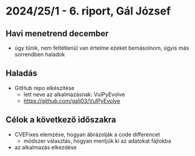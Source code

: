 # 2024/25/1 - 6. riport, Gál József

## Havi menetrend december

- úgy tűnik, nem feltétlenül van értelme ezeket bemásolnom, úgyis más sorrendben haladok

## Haladás

- GitHub repo elkészítése
  - lett neve az alkalmazásnak: VulPyEvolve
  - <https://github.com/galj03/VulPyEvolve>

## Célok a következő időszakra

- CVEFixes elemzése, hogyan ábrázolják a code differencet
  - módszer választás, hogyan mentjük ki az adatokat fájlokba
- az alkalmazás elkezdése
